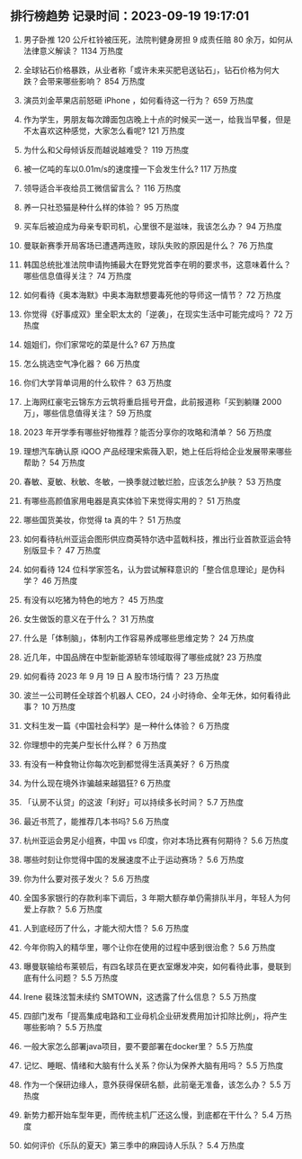 
## 排行榜趋势 记录时间：2023-09-19 19:17:01
  
  1. 男子卧推 120 公斤杠铃被压死，法院判健身房担 9 成责任赔 80 余万，如何从法律意义解读？ 1134 万热度
    
  2. 全球钻石价格暴跌，从业者称「或许未来买肥皂送钻石」，钻石价格为何大跌？会带来哪些影响？ 854 万热度
    
  3. 演员刘金苹果店前怒砸 iPhone ，如何看待这一行为？ 659 万热度
    
  4. 作为学生，男朋友每次蹲面包店晚上十点的时候买一送一，给我当早餐，但是不太喜欢这种感觉，大家怎么看呢? 121 万热度
    
  5. 为什么和父母倾诉反而越说越难受？ 119 万热度
    
  6. 被一亿吨的车以0.01m/s的速度撞一下会发生什么? 117 万热度
    
  7. 领导适合半夜给员工微信留言么？ 116 万热度
    
  8. 养一只社恐猫是种什么样的体验？ 95 万热度
    
  9. 买车后被迫成为母亲专职司机，心里很不是滋味，我该怎么办？ 94 万热度
    
  10. 曼联新赛季开局客场已遭遇两连败，球队失败的原因是什么？ 76 万热度
    
  11. 韩国总统批准法院申请拘捕最大在野党党首李在明的要求书，这意味着什么？哪些信息值得关注？ 74 万热度
    
  12. 如何看待《奥本海默》中奥本海默想要毒死他的导师这一情节？ 72 万热度
    
  13. 你觉得《好事成双》里全职太太的「逆袭」，在现实生活中可能完成吗？ 72 万热度
    
  14. 姐姐们，你们家常吃的菜是什么? 67 万热度
    
  15. 怎么挑选空气净化器？ 66 万热度
    
  16. 你们大学背单词用的什么软件？ 63 万热度
    
  17. 上海网红豪宅云锦东方云筑将重启摇号开盘，此前报道称「买到躺赚 2000 万」，哪些信息值得关注？ 59 万热度
    
  18. 2023 年开学季有哪些好物推荐？能否分享你的攻略和清单？ 56 万热度
    
  19. 理想汽车确认原 iQOO 产品经理宋紫薇入职，她上任后将给企业发展带来哪些帮助？ 54 万热度
    
  20. 春敏、夏敏、秋敏、冬敏，一换季就过敏烂脸，应该怎么护肤？ 53 万热度
    
  21. 有哪些高颜值家用电器是真实体验下来觉得实用的？ 51 万热度
    
  22. 哪些国货美妆，你觉得 ta 真的牛？ 51 万热度
    
  23. 如何看待杭州亚运会图形供应商英特尔选中蓝戟科技，推出行业首款亚运会特别版显卡？ 47 万热度
    
  24. 如何看待 124 位科学家签名，认为尝试解释意识的「整合信息理论」是伪科学？ 46 万热度
    
  25. 有没有以吃猪为特色的地方？ 45 万热度
    
  26. 女生做饭的意义在于什么？ 31 万热度
    
  27. 什么是「体制脑」，体制内工作容易养成哪些思维定势？ 24 万热度
    
  28. 近几年，中国品牌在中型新能源轿车领域取得了哪些成就? 23 万热度
    
  29. 如何看待 2023 年 9 月 19 日 A 股市场行情？ 23 万热度
    
  30. 波兰一公司聘任全球首个机器人 CEO，24 小时待命、全年无休，如何看待此事？ 10 万热度
    
  31. 文科生发一篇《中国社会科学》是一种什么体验？ 6 万热度
    
  32. 你理想中的完美户型长什么样？ 6 万热度
    
  33. 有没有一种食物让你每次吃到都觉得生活真美好？ 6 万热度
    
  34. 为什么现在境外诈骗越来越猖狂? 6 万热度
    
  35. 「认房不认贷」的这波「利好」可以持续多长时间？ 5.7 万热度
    
  36. 最近书荒了，能推荐几本书吗? 5.6 万热度
    
  37. 杭州亚运会男足小组赛，中国 vs 印度，你对本场比赛有何期待？ 5.6 万热度
    
  38. 哪些时刻让你觉得中国的发展速度不止于运动赛场？ 5.6 万热度
    
  39. 你为什么要对孩子发火？ 5.6 万热度
    
  40. 全国多家银行的存款利率下调后，3 年期大额存单仍需排队半月，年轻人为何爱上存款？ 5.6 万热度
    
  41. 人到底经历了什么，才能大彻大悟？ 5.6 万热度
    
  42. 今年你购入的精华里，哪个让你在使用的过程中感到很治愈？ 5.6 万热度
    
  43. 曝曼联输给布莱顿后，有四名球员在更衣室爆发冲突，如何看待此事，曼联到底有什么问题？ 5.5 万热度
    
  44. Irene 裴珠泫暂未续约 SMTOWN，这透露了什么信息？ 5.5 万热度
    
  45. 四部门发布「提高集成电路和工业母机企业研发费用加计扣除比例」，将产生哪些影响？ 5.5 万热度
    
  46. 一般大家怎么部署java项目，要不要部署在docker里？ 5.5 万热度
    
  47. 记忆、睡眠、情绪和大脑有什么关系？你认为保养大脑有用吗？ 5.5 万热度
    
  48. 作为一个保研边缘人，意外获得保研名额，此前毫无准备，该怎么办？ 5.5 万热度
    
  49. 新势力都开始车型年更，而传统主机厂还这么慢，到底都在干什么？ 5.4 万热度
    
  50. 如何评价《乐队的夏天》第三季中的麻园诗人乐队？ 5.4 万热度
    